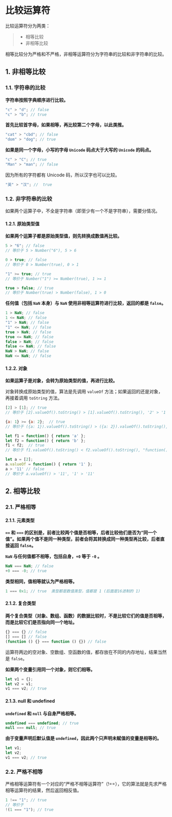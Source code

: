 # 比较运算符

比较运算符分为两类：

> - 相等比较
> - 非相等比较

相等比较分为严格和不严格，非相等运算符分为字符串的比较和非字符串的比较。

## 1. 非相等比较

### 1.1. 字符串的比较

**字符串按照字典顺序进行比较。**

```javascript
"c" > "d"; // false
"c" > "b"; // true
```

**首先比较首字母，如果相等，再比较第二个字母，以此类推。**

```javascript
"cat" > "cbd"; // false
"dom" > "dog"; // true
```

**如果是同一个字母，小写的字母 `Unicode` 码点大于大写的 `Unicode` 的码点。**

```javascript
"c" > "C"; // true
"Man" > "man"; // false
```

因为所有的字符都有 Unicode 码，所以汉字也可以比较。

```javascript
"英" > "汉"; //  true
```

### 1.2. 非字符串的比较

如果两个运算子中，不全是字符串（即至少有一个不是字符串），需要分情况。

#### 1.2.1. 原始类型值

**如果两个运算子都是原始类型值，则先转换成数值再比较。**

```javascript
5 > "6"; // false
// 等价于 5 > Number("6"), 5 > 6

0 > true; // false
// 等价于 0 > Number(true), 0 > 1

"1" >= true; // true
// 等价于 Number("1") >= Number(true), 1 >= 1

true > false; // true
// 等价于 Number(true) > Number(false), 1 > 0
```

**任何值（包括 `NaN` 本身）与 `NaN` 使用非相等运算符进行比较，返回的都是 `false`。**

```javascript
1 > NaN; // false
1 <= NaN; // false
"1" > NaN; // false
"1" <= NaN; // false
true > NaN; // false
true <= NaN; // false
false > NaN; // false
false <= NaN; // false
NaN > NaN; // false
NaN <= NaN; // false
```

#### 1.2.2. 对象

**如果运算子是对象，会转为原始类型的值，再进行比较。**

对象转换成原始类型的值，算法是先调用 `valueOf` 方法；如果返回的还是对象，再接着调用 `toString` 方法。

```javascript
[2] > [1]; // true
// 等价于 [2].valueOf().toString() > [1].valueOf().toString(), '2' > '1'

{a: 1} >= {a: 2};  // true
// 等价于 ({a: 1}).valueOf().toString() > ({a: 2}).valueOf().toString(), "[object Object]" >= "[object Object]"

let f1 = function() { return 'a' };
let f2 = function() { return 'b' };
f1 < f2;  // true
// 等价于 f1.valueOf().toString() < f2.valueOf().toString(), "function(){return 'a'}" < "function(){return 'b'}"

let a = [2];
a.valueOf = function() { return '1' };
a > '11' // false
// 等价于 a.valueOf() > '11', '1' > '11'
```

## 2. 相等比较

### 2.1. 严格相等

#### 2.1.1. 元素类型

**`==` 和 `===` 的区别是，前者比较两个值是否相等，后者比较他们是否为“同一个值”。如果两个值不是同一种类型，前者会将其转换成同一种类型再比较，后者直接返回 `false`。**

**`NaN` 与任何值都不相等，包括自身，`+0` 等于 `-0` 。**

```javascript
NaN === NaN; // false
+0 === -0; // true
```

**类型相同，值相等就认为严格相等。**

```javascript
1 === 0x1; // true  类型都是数值类型，值都是 1 (后面是16进制的 1)
```

#### 2.1.2. 复合类型

**两个复合类型（对象、数组、函数）的数据比较时，不是比较它们的值是否相等，而是比较它们是否指向同一个地址。**

```javascript
{} === {} // false
[] === [] // false
(function () {} === function () {}) // false
```

运算符两边的空对象、空数组、空函数的值，都存放在不同的内存地址，结果当然是 `false`。

**如果两个变量引用同一个对象，则它们相等。**

```javascript
let v1 = {};
let v2 = v1;
v1 === v2; // true
```

#### 2.1.3. null 和 undefined

**`undefined` 和 `null` 与自身严格相等。**

```javascript
undefined === undefined; // true
null === null; // true
```

**由于变量声明后默认值是 `undefined`，因此两个只声明未赋值的变量是相等的。**

```javascript
let v1;
let v2;
v1 === v2; // true
```

### 2.2. 严格不相等

严格相等运算符有一个对应的“严格不相等运算符”（!==），它的算法就是先求严格相等运算符的结果，然后返回相反值。

```javascript
1 !== "1"; // true
// 等价于
!(1 === "1"); // true
```
